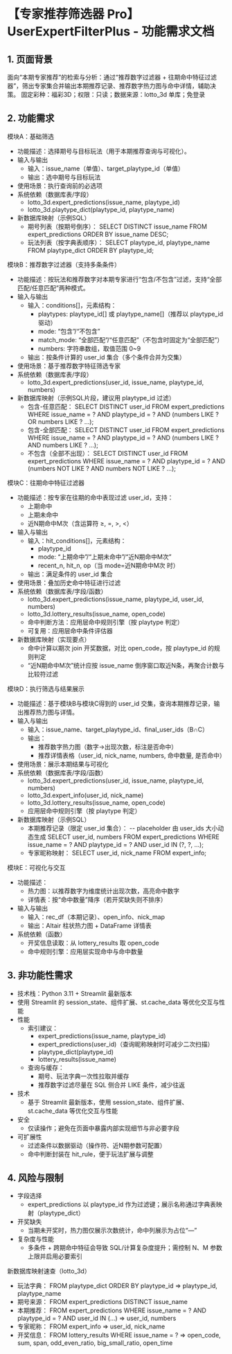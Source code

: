 # 【专家推荐筛选器 Pro】UserExpertFilterPlus - 功能需求文档

## 1. 页面背景
面向“本期专家推荐”的检索与分析：通过“推荐数字过滤器 + 往期命中特征过滤器”，筛出专家集合并输出本期推荐记录、推荐数字热力图与命中详情，辅助决策。
固定彩种：福彩3D；权限：只读；数据来源：lotto_3d 单库；免登录

## 2. 功能需求

模块A：基础筛选
- 功能描述：选择期号与目标玩法（用于本期推荐查询与可视化）。
- 输入与输出
  - 输入：issue_name（单值）、target_playtype_id（单值）
  - 输出：选中期号与目标玩法
- 使用场景：执行查询前的必选项
- 系统依赖（数据库表/字段）
  - lotto_3d.expert_predictions(issue_name, playtype_id)
  - lotto_3d.playtype_dict(playtype_id, playtype_name)
- 新数据库映射（示例SQL）
  - 期号列表（按期号倒序）：
    SELECT DISTINCT issue_name FROM expert_predictions ORDER BY issue_name DESC;
  - 玩法列表（按字典表顺序）：
    SELECT playtype_id, playtype_name FROM playtype_dict ORDER BY playtype_id;

模块B：推荐数字过滤器（支持多条条件）
- 功能描述：按玩法和推荐数字对本期专家进行“包含/不包含”过滤，支持“全部匹配/任意匹配”两种模式。
- 输入与输出
  - 输入：conditions[]，元素结构：
    - playtypes: playtype_id[] 或 playtype_name[]（推荐以 playtype_id 驱动）
    - mode: “包含”/“不包含”
    - match_mode: “全部匹配”/“任意匹配”（不包含时固定为“全部匹配”）
    - numbers: 字符串数组，取值范围 0~9
  - 输出：按条件计算的 user_id 集合（多个条件合并为交集）
- 使用场景：基于推荐数字特征筛选专家
- 系统依赖（数据库表/字段）
  - lotto_3d.expert_predictions(user_id, issue_name, playtype_id, numbers)
- 新数据库映射（示例SQL片段，建议用 playtype_id 过滤）
  - 包含-任意匹配：
    SELECT DISTINCT user_id
    FROM expert_predictions
    WHERE issue_name = ?
      AND playtype_id = ?
      AND (numbers LIKE ? OR numbers LIKE ? ...);
  - 包含-全部匹配：
    SELECT DISTINCT user_id
    FROM expert_predictions
    WHERE issue_name = ?
      AND playtype_id = ?
      AND (numbers LIKE ? AND numbers LIKE ? ...);
  - 不包含（全部不出现）：
    SELECT DISTINCT user_id
    FROM expert_predictions
    WHERE issue_name = ?
      AND playtype_id = ?
      AND (numbers NOT LIKE ? AND numbers NOT LIKE ? ...);

模块C：往期命中特征过滤器
- 功能描述：按专家在往期的命中表现过滤 user_id，支持：
  - 上期命中
  - 上期未命中
  - 近N期命中M次（含运算符 ≥, =, >, <）
- 输入与输出
  - 输入：hit_conditions[]，元素结构：
    - playtype_id
    - mode: “上期命中”/“上期未命中”/“近N期命中M次”
    - recent_n, hit_n, op（当 mode=近N期命中M次 时）
  - 输出：满足条件的 user_id 集合
- 使用场景：叠加历史命中特征进行过滤
- 系统依赖（数据库表/字段/函数）
  - lotto_3d.expert_predictions(issue_name, playtype_id, user_id, numbers)
  - lotto_3d.lottery_results(issue_name, open_code)
  - 命中判断方法：应用层命中规则引擎（按 playtype 判定）
  - 可复用：应用层命中条件评估器
- 新数据库映射（实现要点）
  - 命中计算以期次 join 开奖数据，对比 open_code，按 playtype_id 的规则判定
  - “近N期命中M次”统计应按 issue_name 倒序窗口取近N条，再聚合计数与比较符过滤

模块D：执行筛选与结果展示
- 功能描述：基于模块B与模块C得到的 user_id 交集，查询本期推荐记录，输出推荐热力图与详情。
- 输入与输出
  - 输入：issue_name、target_playtype_id、final_user_ids（B∩C）
  - 输出：
    - 推荐数字热力图（数字→出现次数，标注是否命中）
    - 推荐详情表格（user_id, nick_name, numbers, 命中数量, 是否命中）
- 使用场景：展示本期结果与可视化
- 系统依赖（数据库表/字段/函数）
  - lotto_3d.expert_predictions(user_id, issue_name, playtype_id, numbers)
  - lotto_3d.expert_info(user_id, nick_name)
  - lotto_3d.lottery_results(issue_name, open_code)
  - 应用层命中规则引擎（按 playtype 判定）
- 新数据库映射（示例SQL）
  - 本期推荐记录（限定 user_id 集合）：
    -- placeholder 由 user_ids 大小动态生成
    SELECT user_id, numbers
    FROM expert_predictions
    WHERE issue_name = ?
      AND playtype_id = ?
      AND user_id IN (?, ?, ...);
  - 专家昵称映射：
    SELECT user_id, nick_name FROM expert_info;

模块E：可视化与交互
- 功能描述：
  - 热力图：以推荐数字为维度统计出现次数，高亮命中数字
  - 详情表：按“命中数量”降序（若开奖缺失则不排序）
- 输入与输出
  - 输入：rec_df（本期记录）、open_info、nick_map
  - 输出：Altair 柱状热力图 + DataFrame 详情表
- 系统依赖（函数）
  - 开奖信息读取：从 lottery_results 取 open_code
  - 命中规则引擎：应用层实现命中与命中数量

## 3. 非功能性需求
- 技术栈：Python 3.11 + Streamlit 最新版本
- 使用 Streamlit 的 session_state、组件扩展、st.cache_data 等优化交互与性能
- 性能
  - 索引建议：
    - expert_predictions(issue_name, playtype_id)
    - expert_predictions(user_id)（查询昵称映射时可减少二次扫描）
    - playtype_dict(playtype_id)
    - lottery_results(issue_name)
  - 查询与缓存：
    - 期号、玩法字典一次性拉取并缓存
    - 推荐数字过滤尽量在 SQL 侧合并 LIKE 条件，减少往返
- 技术
  - 基于 Streamlit 最新版本，使用 session_state、组件扩展、st.cache_data 等优化交互与性能
- 安全
  - 仅读操作；避免在页面中暴露内部实现细节与非必要字段
- 可扩展性
  - 过滤条件以数据驱动（操作符、近N期参数可配置）
  - 命中判断封装在 hit_rule，便于玩法扩展与调整

## 4. 风险与限制
- 字段选择
  - expert_predictions 以 playtype_id 作为过滤键；展示名称通过字典表映射（playtype_dict）
- 开奖缺失
  - 当期未开奖时，热力图仅展示次数统计，命中列展示为占位“—”
- 复杂度与性能
  - 多条件 + 跨期命中特征会导致 SQL/计算复杂度提升；需控制 N、M 参数上限并启用必要索引

新数据库映射速查（lotto_3d）
- 玩法字典：
  FROM playtype_dict ORDER BY playtype_id ⇒ playtype_id, playtype_name
- 期号来源：
  FROM expert_predictions DISTINCT issue_name
- 本期推荐：
  FROM expert_predictions WHERE issue_name = ? AND playtype_id = ? AND user_id IN (...)
  ⇒ user_id, numbers
- 专家昵称：
  FROM expert_info ⇒ user_id, nick_name
- 开奖信息：
  FROM lottery_results WHERE issue_name = ? ⇒ open_code, sum, span, odd_even_ratio, big_small_ratio, open_time